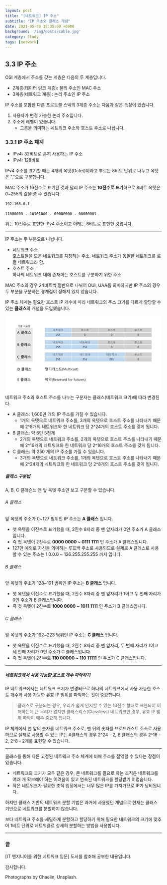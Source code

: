 ```yaml
---
layout: post
title: "[네트워크] IP 주소"
subtitle: "IP 주소와 클래스 개념"
date: 2021-05-30 15:35:00 +0900
background: '/img/posts/cable.jpg'
category: Study
tags: [network]
---
```

## 3.3 IP 주소
OSI 계층에서 주소를 갖는 계층은 다음의 두 계층입니다.

* 2계층(데이터 링크 계층): 물리 주소인 MAC 주소
* 3계층(네트워크 계층): 논리 주소인 IP 주소

IP 주소를 포함한 다른 프로토콜 스택의 3계층 주소는 다음과 같은 특징이 있습니다.

1. 사용자가 변경 가능한 논리 주소입니다.
2. 주소에 레벨이 있습니다. 
    * 그룹을 의미하는 네트워크 주소와 호스트 주소로 나뉩니다.

### 3.3.1 IP 주소 체계
* IPv4: 32비트로 흔히 사용하는 IP 주소
* IPv4: 128비트

IPv4 주소를 표기할 때는 4개의 옥텟(Octet)이라고 부르는 8비트 단위로 나누고 옥텟은 "."으로 구분합니다.

MAC 주소가 16진수로 표기된 것과 달리 IP 주소는 **10진수로 표기**하므로 8비트 옥텟은 0~255의 값을 쓸 수 있습니다.

```
192.168.0.1

11000000 . 10101000 . 00000000 . 00000001
```

위는 10진수로 표현한 IPv4 주소이고 아래는 8비트로 표현한 것입니다.

*****

IP 주소는 두 부분으로 나뉩니다.

* 네트워크 주소   
    호스트들을 모은 네트워크를 지칭하는 주소. 네트워크 주소가 동일한 네트워크를 로컬 네트워크라 함.
* 호스트 주소   
    하나의 네트워크 내에 존재하는 호스트를 구분하기 위한 주소

MAC 주소의 경우 24비트씩 절반으로 나뉘어 OUI, UAA를 의미하지만 IP 주소의 경우 두 부분을 구분하는 경계점이 정해져 있지 않습니다.

IP 주소 체계는 필요한 호스트 IP 개수에 따라 네트워크의 주소 크기를 다르게 할당할 수 있는 **클래스**의 개념을 도입했습니다.

<img class="img-fluid" src="/img/posts/inPost/ip address-01.png">
<span class="caption text-muted">네트워크 주소와 호스트 주소를 나누는 구분자는 클래스(네트워크 크기)에 따라 변경된다.</span>

* A 클래스: 1,600만 개의 IP 주소를 가질 수 있습니다.
    * 1개의 옥텟으로 네트워크 주소를, 3개의 옥텟으로 호스트 주소를 나타내기 때문에 2^8개의 네트워크와 한 네트워크 당 2^24개의 호스트 주소를 갖게 됩니다.
* B 클래스: 약 6만 5천개
    * 2개의 옥텟으로 네트워크 주소를, 2개의 옥텟으로 호스트 주소를 나타내기 때문에 2^16개의 네트워크와 한 네트워크 당 2^16개의 호스트 주소를 갖게 됩니다.
* C 클래스: 약 250 개의 IP 주소를 가질 수 있습니다.
    * 3개의 옥텟으로 네트워크 주소를, 1개의 옥텟으로 호스트 주소를 나타내기 때문에 2^24개의 네트워크와 한 네트워크 당 2^8개의 호스트 주소를 갖게 됩니다.

##### 클래스 구분법
A, B, C 클래슨느 맨 앞 옥텟 주소만 보고 구분할 수 있습니다.

###### A 클래스
앞 옥텟의 주소가 0~127 범위인 IP 주소는 **A 클래스** 입니다.

* 첫 옥텟을 이진수로 표기했을 때, 2진수 8자리 중 맨 앞자리가 0인 주소가 A 클래스입니다.
* 즉 첫 옥텟이 2진수로 **0000 0000 ~ 0111 1111** 인 주소가 A 클래스입니다.
* 127만 예외로 자신을 의미하는 루프백 주소로 사용되므로 실제로 A 클래스로 사용할 수 있는 주소는 1.0.0.0 ~ 126.255.255.255 까지 입니다.

###### B 클래스
앞 옥텟의 주소가 128~191 범위인 IP 주소는 **B 클래스** 입니다.

* 첫 옥텟을 이진수로 표기했을 때, 2진수 8자리 중 맨 앞자리가 1이고 두 번째 자리가 0인 주소가 B 클래스입니다.
* 즉 첫 옥텟이 2진수로 **1000 0000 ~ 1011 1111** 인 주소가 B 클래스입니다.

###### C 클래스
앞 옥텟의 주소가 192~223 범위인 IP 주소는 **C 클래스** 입니다.

* 첫 옥텟을 이진수로 표기했을 때, 2진수 8자리 중 맨 앞자리, 두 번째 자리가 1이고 세 번째 자리가 0인 주소가 C 클래스입니다.
* 즉 첫 옥텟이 2진수로 **110 00000 ~ 110 11111** 인 주소가 C 클래스입니다.

*****

##### 네트워크에서 사용 가능한 호스트 개수 파악하기
IP 네트워크에서는 네트워크 크기가 변경되므로 하나의 네트워크에서 사용 가능한 호스트 개수와 사용 가능한 유효 IP 범위를 파악하는 것이 중요합니다.

> 클래스로 구분되는 경우, 우리가 쉽게 인지할 수 있는 10진수 형태로 표현되어 이해하는데 큰 무리가 없지만 클래스리스(Classless) 네트워크인 경우, 유효 IP 범위 파악이 매우 중요해 집니다.

IP 체계에서 맨 앞의 숫자를 네트워크 주소로, 맨 뒤의 숫자를 브로드캐스트 주소로 사용하므로 실제로 사용할 수 있는 IP는 A클래스의 경우 2^24 - 2, B 클래스의 경우 2^16 - 2, 2^8 - 2개를 표현할 수 있습니다.

*****

클래스를 통해 다른 고정된 네트워크 주소 체계에 비해 주소를 절약할 수 있다는 장점이 있습니다.

* 네트워크의 크기가 모두 같은 경우, 큰 네트워크를 필요로 하는 조직은 네트워크를 여러 개 확보해야 하는 어려움이 있고 연속된 네트워크를 할당받기 어렵숩니다.
* 작은 네트워크가 필요한 조직 입장에서는 너무 많은 IP를 가져가므로 IP가 낭비됩니다.

하지만 클래스 기반의 네트워크 분할 기법은 과거에 사용했던 개념으로 현재는 클래스 기반으로 네트워크를 분할하지 않습니다.

보다 네트워크 주소를 세밀하게 분할하고 할당하기 위해 필요한 네트워크의 크기에 맞추어 1비트 단위로 네트워클르 상세히 분할하는 방법을 사용합니다.

*****

### 끝
[IT 엔지니어를 위한 네트워크 입문] 도서를 참조해 공부한 내용입니다.

감사합니다.

<p class = "placeholder">Photographs by Chaelin, Unsplash.</p>
